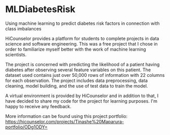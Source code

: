 # MLDiabetesRisk
Using machine learning to predict diabetes risk factors in connection with class imbalances

HiCounselor provides a platform for students to complete projects in data science and software engineering. This was a free project that I chose in order to familiarize myself better with the work of machine learning scientists.

The project is concerned with predicting the likelihood of a patient having diabetes after observing several feature variables on this patient. The dataset used contains just over 50,000 rows of information with 22 columns for each observation. The project includes data preprocessing, data cleaning, model building, and the use of test data to train the model. 

A virtual environment is provided by HiCounselor and in addition to that, I have decided to share my code for the project for learning purposes. I'm happy to receive any feedback.

More information can be found using this project portfolio: https://hicounselor.com/projects/Tinashe%20Maparura-portfolio/ODg1ODY=
